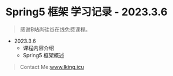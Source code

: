 # Spring5 框架 学习记录 - 2023.3.6
> 感谢B站尚硅谷在线免费课程。

- 2023.3.6
    - 课程内容介绍
    - Spring5 框架概述



>  Contact Me:www.lking.icu